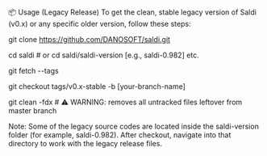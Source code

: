 📦 Usage (Legacy Release)
To get the clean, stable legacy version of Saldi (v0.x) or any specific older version, follow these steps:


git clone https://github.com/DANOSOFT/saldi.git

cd saldi  # or cd saldi/saldi-version [e.g., saldi-0.982] etc.

git fetch --tags

git checkout tags/v0.x-stable -b [your-branch-name]

git clean -fdx   # ⚠️ WARNING: removes all untracked files leftover from master branch 


Note:
Some of the legacy source codes are located inside the saldi-version folder (for example, saldi-0.982).
After checkout, navigate into that directory to work with the legacy release files.
